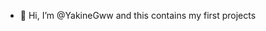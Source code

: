 - 👋 Hi, I’m @YakineGww and this contains my first projects
<!---
YakineGww/YakineGww is a ✨ special ✨ repository because its `README.md` (this file) appears on your GitHub profile.
You can click the Preview link to take a look at your changes.
--->
